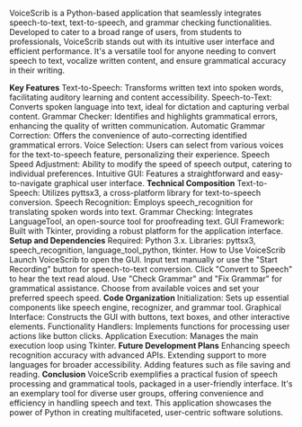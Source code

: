 VoiceScrib is a Python-based application that seamlessly integrates speech-to-text, text-to-speech, and grammar checking functionalities. Developed to cater to a broad range of users, from students to professionals, VoiceScrib stands out with its intuitive user interface and efficient performance. It's a versatile tool for anyone needing to convert speech to text, vocalize written content, and ensure grammatical accuracy in their writing.

**Key Features**
 Text-to-Speech: Transforms written text into spoken words, facilitating auditory learning and content accessibility.
 Speech-to-Text: Converts spoken language into text, ideal for dictation and capturing verbal content.
 Grammar Checker: Identifies and highlights grammatical errors, enhancing the quality of written communication.
 Automatic Grammar Correction: Offers the convenience of auto-correcting identified grammatical errors.
 Voice Selection: Users can select from various voices for the text-to-speech feature, personalizing their experience.
 Speech Speed Adjustment: Ability to modify the speed of speech output, catering to individual preferences.
 Intuitive GUI: Features a straightforward and easy-to-navigate graphical user interface.
**Technical Composition**
 Text-to-Speech: Utilizes pyttsx3, a cross-platform library for text-to-speech conversion.
 Speech Recognition: Employs speech_recognition for translating spoken words into text.
 Grammar Checking: Integrates LanguageTool, an open-source tool for proofreading text.
 GUI Framework: Built with Tkinter, providing a robust platform for the application interface.
**Setup and Dependencies**
 Required: Python 3.x.
 Libraries: pyttsx3, speech_recognition, language_tool_python, tkinter.
 How to Use VoiceScrib
 Launch VoiceScrib to open the GUI.
 Input text manually or use the "Start Recording" button for speech-to-text conversion.
 Click "Convert to Speech" to hear the text read aloud.
 Use "Check Grammar" and "Fix Grammar" for grammatical assistance.
 Choose from available voices and set your preferred speech speed.
**Code Organization**
 Initialization: Sets up essential components like speech engine, recognizer, and grammar tool.
 Graphical Interface: Constructs the GUI with buttons, text boxes, and other interactive elements.
 Functionality Handlers: Implements functions for processing user actions like button clicks.
 Application Execution: Manages the main execution loop using Tkinter.
**Future Development Plans**
 Enhancing speech recognition accuracy with advanced APIs.
 Extending support to more languages for broader accessibility.
 Adding features such as file saving and reading.
**Conclusion**
 VoiceScrib exemplifies a practical fusion of speech processing and grammatical tools, packaged in a user-friendly interface. It's an exemplary tool for diverse user groups, offering convenience and efficiency in handling speech and text. This application showcases 
 the power of Python in creating multifaceted, user-centric software solutions.

